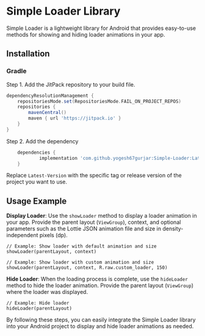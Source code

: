 # Simple Loader Library

Simple Loader is a lightweight library for Android that provides easy-to-use methods for showing and hiding loader animations in your app.

## Installation

### Gradle

Step 1. Add the JitPack repository to your build file.

```gradle
dependencyResolutionManagement {
    repositoriesMode.set(RepositoriesMode.FAIL_ON_PROJECT_REPOS)
    repositories {
        mavenCentral()
        maven { url 'https://jitpack.io' }
    }
}

```
Step 2. Add the dependency

```gradle
	dependencies {
	        implementation 'com.github.yogesh67gurjar:Simple-Loader:Latest-Version'
	}
```
   Replace `Latest-Version` with the specific tag or release version of the project you want to use.
   
## Usage Example

**Display Loader**: Use the `showLoader` method to display a loader animation in your app. Provide the parent layout (`ViewGroup`), context, and optional parameters such as the Lottie JSON animation file and size in density-independent pixels (dp).

    // Example: Show loader with default animation and size
    showLoader(parentLayout, context)

    // Example: Show loader with custom animation and size
    showLoader(parentLayout, context, R.raw.custom_loader, 150)


**Hide Loader**: When the loading process is complete, use the `hideLoader` method to hide the loader animation. Provide the parent layout (`ViewGroup`) where the loader was displayed.

    // Example: Hide loader
    hideLoader(parentLayout)

By following these steps, you can easily integrate the Simple Loader library into your Android project to display and hide loader animations as needed.

